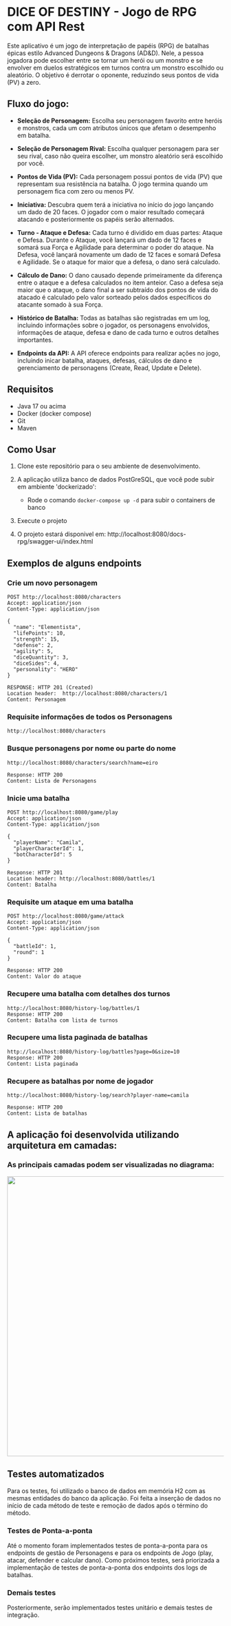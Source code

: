 # DICE OF DESTINY - Jogo de RPG com API Rest

Este aplicativo é um jogo de interpretação de papéis (RPG) de batalhas épicas estilo Advanced Dungeons & Dragons (AD&D). Nele, a pessoa jogadora pode escolher entre se tornar um herói ou um monstro e se envolver em duelos estratégicos em turnos contra um monstro escolhido ou aleatório. O objetivo é derrotar o oponente, reduzindo seus pontos de vida (PV) a zero.

## Fluxo do jogo:

- **Seleção de Personagem:** Escolha seu personagem favorito entre heróis e monstros, cada um com atributos únicos que afetam o desempenho em batalha.

- **Seleção de Personagem Rival:** Escolha qualquer personagem para ser seu rival, caso não queira escolher, um monstro aleatório será escolhido por você.

- **Pontos de Vida (PV):** Cada personagem possui pontos de vida (PV) que representam sua resistência na batalha. O jogo termina quando um personagem fica com zero ou menos PV.

- **Iniciativa:** Descubra quem terá a iniciativa no início do jogo lançando um dado de 20 faces. O jogador com o maior resultado começará atacando e posteriormente os papéis serão alternados.

- **Turno - Ataque e Defesa:** Cada turno é dividido em duas partes: Ataque e Defesa. Durante o Ataque, você lançará um dado de 12 faces e somará sua Força e Agilidade para determinar o poder do ataque. Na Defesa, você lançará novamente um dado de 12 faces e somará Defesa e Agilidade. Se o ataque for maior que a defesa, o dano será calculado.

- **Cálculo de Dano:** O dano causado depende primeiramente da diferença entre o ataque e a defesa calculados no item anteior. Caso a defesa seja maior que o ataque, o dano final a ser subtraído dos pontos de vida do atacado é calculado pelo valor sorteado pelos dados específicos do atacante somado à sua Força.

- **Histórico de Batalha:** Todas as batalhas são registradas em um log, incluindo informações sobre o jogador, os personagens envolvidos, informações de ataque, defesa e dano de cada turno e outros detalhes importantes.

- **Endpoints da API:** A API oferece endpoints para realizar ações no jogo, incluindo inicar batalha, ataques, defesas, cálculos de dano e gerenciamento de personagens (Create, Read, Update e Delete).


## Requisitos
- Java 17 ou acima
- Docker (docker compose)
- Git
- Maven

## Como Usar

1. Clone este repositório para o seu ambiente de desenvolvimento.

2. A aplicação utiliza banco de dados PostGreSQL, que você pode subir em ambiente 'dockerizado':
   - Rode o comando `docker-compose up -d` para subir o containers de banco

3. Execute o projeto
4. O projeto estará disponivel em: http://localhost:8080/docs-rpg/swagger-ui/index.html

## Exemplos de alguns endpoints

### Crie um novo personagem

```
POST http://localhost:8080/characters
Accept: application/json
Content-Type: application/json

{
  "name": "Elementista",
  "lifePoints": 10,
  "strength": 15,
  "defense": 2,
  "agility": 5,
  "diceQuantity": 3,
  "diceSides": 4,
  "personality": "HERO"
}

RESPONSE: HTTP 201 (Created)
Location header:  http://localhost:8080/characters/1
Content: Personagem
```

### Requisite informações de todos os Personagens

```
http://localhost:8080/characters
```

### Busque personagens por nome ou parte do nome

```
http://localhost:8080/characters/search?name=eiro

Response: HTTP 200
Content: Lista de Personagens
``` 

### Inicie uma batalha

```
POST http://localhost:8080/game/play
Accept: application/json
Content-Type: application/json

{
  "playerName": "Camila",
  "playerCharacterId": 1,
  "botCharacterId": 5
}

Response: HTTP 201
Location header: http://localhost:8080/battles/1
Content: Batalha
``` 

### Requisite um ataque em uma batalha

```
POST http://localhost:8080/game/attack
Accept: application/json
Content-Type: application/json

{
  "battleId": 1,
  "round": 1
}

Response: HTTP 200
Content: Valor do ataque
``` 

### Recupere uma batalha com detalhes dos turnos

```
http://localhost:8080/history-log/battles/1
Response: HTTP 200
Content: Batalha com lista de turnos
``` 



### Recupere uma lista paginada de batalhas

```
http://localhost:8080/history-log/battles?page=0&size=10
Response: HTTP 200
Content: Lista paginada
``` 

### Recupere as batalhas por nome de jogador

```
http://localhost:8080/history-log/search?player-name=camila

Response: HTTP 200
Content: Lista de batalhas 
```

## A aplicação foi desenvolvida utilizando arquitetura em camadas: 

### As principais camadas podem ser visualizadas no diagrama: 

<img src="dice-of-destiny-diagram.png" width="650">

## Testes automatizados

Para os testes, foi utilizado o banco de dados em memória H2 com as mesmas entidades 
do banco da aplicação. Foi feita a inserção de dados no início de cada
método de teste e remoção de dados após o término do método.

### Testes de Ponta-a-ponta

Até o momento foram implementados testes de ponta-a-ponta para
os endpoints de gestão de Personagens e para os endpoints
de Jogo (play, atacar, defender e calcular dano). Como próximos testes, será priorizada a
implementação de testes de ponta-a-ponta dos endpoints dos logs de batalhas. 

### Demais testes
Posteriormente, serão implementados testes unitário e demais testes de integração.